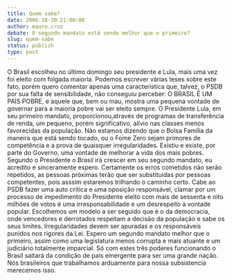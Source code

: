 ```yaml
---
title: Quem sabe?
date: 2006-10-30 21:00:00
author: mauro.cruz
debate: O segundo mandato está sendo melhor que o primeiro?
slug: quem-sabe
status: publish 
type: post
---
```


O Brasil escolheu no último domingo seu presidente e Lula, mais uma vez foi eleito com folgada maioria. Podemos escrever várias teses sobre este fato, porém quero comentar apenas uma característica que, talvez, o PSDB por sua falta de sensibilidade, não conseguiu perceber: O BRASIL É UM PAIS POBRE, e aquele que, bem ou mau, mostra uma pequena vontade de governar para a maioria pobre vai ser eleito sempre.
 O Presidente Lula, em seu primeiro mandato, proporcionou,através de programas de transferência de renda, um pequeno, porém significativo, alívio nas classes menos favorecidas da população. Não estamos dizendo que o Bolsa Família da maneira que está sendo tocado, ou o Fome Zero sejam primores de competência e a prova de quaisquer irregularidades. Existiu e existe, por parte do Governo, uma vontade de melhorar a vida dos mais pobres.
 Segundo o Presidente o Brasil irá crescer em seu segundo mandato, eu acredito e sinceramente espero. Certamente os erros cometidos não serão repetidos, as pessoas próximas terão que ser substituidas por pessoas competentes, pois asssim estaremos trilhando o caminho certo.
 Cabe ao PSDB fazer uma auto crítica e uma oposição responsável, clamar por um processo de impedimento do Presidente eleito com mais de sessenta e oito milhões de votos é uma irresponsabilidade e um desrespeito a vontade popular. 
 Escolhemos um modelo a ser seguido que é o da democracia, onde vencedores e derrotados respeitam a decisão da população e sabe os seus limites. Irregularidades devem ser apuradas e os responsáveis punidos nos rigores da Lei.
 Espero um segundo mandato melhor que o primeiro, assim como uma legislatura menos corrupta e mais atuante e um judiciário totalmente imparcial. Só com estes três poderes funcionando o Brasil saltará da condição de país emergente para ser uma grande nação. Nós brasileiros que trabalhamos arduamente para nossa subsistencia merecemos isso.
